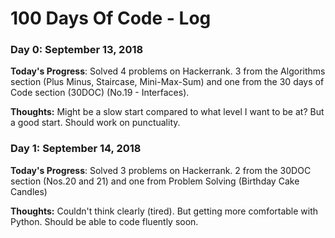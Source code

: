 # 100 Days Of Code - Log

### Day 0: September 13, 2018

**Today's Progress**: Solved 4 problems on Hackerrank. 3 from the Algorithms section (Plus Minus, Staircase, Mini-Max-Sum) and one from the 30 days of Code section (30DOC) (No.19 - Interfaces). 

**Thoughts:** Might be a slow start compared to what level I want to be at? But a good start. Should work on punctuality.

### Day 1: September 14, 2018

**Today's Progress**: Solved 3 problems on Hackerrank. 2 from the 30DOC section (Nos.20 and 21) and one from Problem Solving (Birthday Cake Candles)

**Thoughts:** Couldn't think clearly (tired). But getting more comfortable with Python. Should be able to code fluently soon.

<!---
### Day 0: February 30, 2016 (Example 1)
##### (delete me or comment me out)
**Today's Progress**: Fixed CSS, worked on canvas functionality for the app.
**Thoughts:** I really struggled with CSS, but, overall, I feel like I am slowly getting better at it. Canvas is still new for me, but I managed to figure out some basic functionality.
**Link to work:** [Calculator App](http://www.example.com)
### Day 0: February 30, 2016 (Example 2)
##### (delete me or comment me out)
**Today's Progress**: Fixed CSS, worked on canvas functionality for the app.
**Thoughts**: I really struggled with CSS, but, overall, I feel like I am slowly getting better at it. Canvas is still new for me, but I managed to figure out some basic functionality.
**Link(s) to work**: [Calculator App](http://www.example.com)
### Day 1: June 27, Monday
**Today's Progress**: I've gone through many exercises on FreeCodeCamp.
**Thoughts** I've recently started coding, and it's a great feeling when I finally solve an algorithm challenge after a lot of attempts and hours spent.
**Link(s) to work**
1. [Find the Longest Word in a String](https://www.freecodecamp.com/challenges/find-the-longest-word-in-a-string)
2. [Title Case a Sentence](https://www.freecodecamp.com/challenges/title-case-a-sentence)
-->

